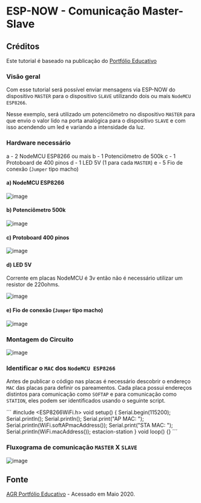 # ESP-NOW - Comunicação Master-Slave

## Créditos

Este tutorial é baseado na publicação do [Portfólio Educativo](http://agrportfolioeducativo.blogspot.com/2020/03/nodemcu-04espnow-comunicacion.html)

### Visão geral

Com esse tutorial será possível enviar mensagens via ESP-NOW do dispositivo `MASTER` para o dispositivo `SLAVE` utilizando dois ou mais `NodeMCU ESP8266`.

Nesse exemplo, será utilizado um potenciômetro no dispositivo `MASTER` para que envio o valor lido na porta analógica para o dispositivo `SLAVE` e com isso acendendo um led e variando a intensidade da luz.

### Hardware necessário

a - 2 NodeMCU ESP8266 ou mais
b - 1 Potenciômetro de 500k
c - 1 Protoboard de 400 pinos
d - 1 LED 5V  (1 para cada `MASTER`)
e - 5 Fio de conexão (`Jumper` tipo macho)

#### a) NodeMCU ESP8266

![image](https://user-images.githubusercontent.com/22710963/79626592-9e5ef980-8107-11ea-8245-9ef23642a350.png)

#### b) Potenciômetro 500k

![image](https://user-images.githubusercontent.com/22710963/79626612-c77f8a00-8107-11ea-9c39-c90192c62aac.png)

#### c) Protoboard 400 pinos

![image](https://user-images.githubusercontent.com/22710963/79626629-e716b280-8107-11ea-84f8-45d4f999800d.png)

#### d) LED 5V

Corrente em placas NodeMCU é 3v então não é necessário utilizar um resistor de 220ohms.

![image](https://user-images.githubusercontent.com/22710963/79626643-001f6380-8108-11ea-8705-a3e44ed63dce.png)

#### e) Fio de conexão (`Jumper` tipo macho)

![image](https://user-images.githubusercontent.com/22710963/79626716-a1a6b500-8108-11ea-98b1-d4e4ff02e706.png)

### Montagem do Circuito

![image](https://user-images.githubusercontent.com/22710963/79627091-cc463d00-810b-11ea-9e62-4553dbd829e2.png)

### Identificar o `MAC` dos `NodeMCU ESP8266`

Antes de publicar o código nas placas é necessário descobrir o endereço `MAC` das placas para definir os pareamentos. Cada placa possui endereços distintos para comunicação como  `SOFTAP` e para comunicação como `STATION`, eles podem ser identificados usando o seguinte script.

´´´
#include <ESP8266WiFi.h>
void setup()
{
    Serial.begin(115200);
    Serial.println();
    Serial.println();
    Serial.print("AP MAC: ");
    Serial.println(WiFi.softAPmacAddress());
    Serial.print("STA MAC: ");
    Serial.println(WiFi.macAddress());
    estacion-station
}
void loop() {}
´´´

### Fluxograma de comunicação `MASTER` X `SLAVE`

![image](https://user-images.githubusercontent.com/22710963/79627929-d7e93200-8112-11ea-9017-0fac7e9934fd.png)

## Fonte

[AGR Portfólio Educativo](http://agrportfolioeducativo.blogspot.com/2020/03/nodemcu-04espnow-comunicacion.html) - Acessado em Maio 2020.
